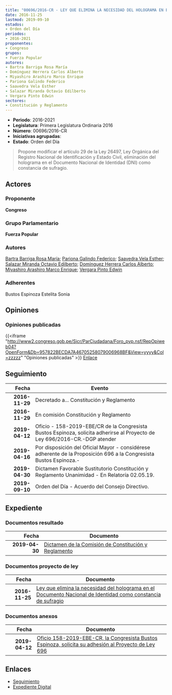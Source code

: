 ```yaml
---
title: "00696/2016-CR - LEY QUE ELIMINA LA NECESIDAD DEL HOLOGRAMA EN EL DOCUMENTO NACIONAL DE IDENTIDAD COMO CONSTANCIA DE SUFRAGIO"
date: 2016-11-25
lastmod: 2019-09-10
estados:
- Orden del Día
periodos:
- 2016-2021
proponentes:
- Congreso
grupos:
- Fuerza Popular
autores:
- Bartra Barriga Rosa María
- Domínguez Herrera Carlos Alberto
- Miyashiro Arashiro Marco Enrique
- Pariona Galindo Federico
- Saavedra Vela Esther
- Salazar Miranda Octavio Edilberto
- Vergara Pinto Edwin
sectores:
- Constitución y Reglamento
---
```

- **Periodo**: 2016-2021
- **Legislatura**: Primera Legislatura Ordinaria 2016
- **Número**: 00696/2016-CR
- **Iniciativas agrupadas**: 
- **Estado**: Orden del Día

> Propone modificar el artículo 29 de la Ley 26497, Ley Orgánica del Registro Nacional de Identificación y Estado Civil, eliminación del holograma en el Documento Nacional de Identidad (DNI) como constancia de sufragio.


## Actores

### Proponente

**Congreso**

### Grupo Parlamentario

**Fuerza Popular**

### Autores

[Bartra Barriga Rosa María](mailto:mailto:rbartra@congreso.gob.pe); [Pariona Galindo Federico](mailto:mailto:fpariona@congreso.gob.pe); [Saavedra Vela Esther](mailto:mailto:esaavedra@congreso.gob.pe); [Salazar Miranda Octavio Edilberto](mailto:mailto:osalazar@congreso.gob.pe); [Domínguez Herrera Carlos Alberto](mailto:mailto:cdominguez@congreso.gob.pe); [Miyashiro Arashiro Marco Enrique](mailto:mailto:mmiyashiro@congreso.gob.pe); [Vergara Pinto Edwin](mailto:mailto:evergara@congreso.gob.pe)

### Adherentes

Bustos Espinoza Estelita Sonia

## Opiniones

### Opiniones publicadas

{{<iframe "http://www2.congreso.gob.pe/Sicr/ParCiudadana/Foro_pvp.nsf/RepOpiweb04?OpenForm&Db=957822BECDA7A46705258079006968BF&View=yyyy&Col=zzzzz" "Opiniones publicadas" >}}
[Enlace](http://www2.congreso.gob.pe/Sicr/ParCiudadana/Foro_pvp.nsf/RepOpiweb04?OpenForm&Db=957822BECDA7A46705258079006968BF&View=yyyy&Col=zzzzz)


## Seguimiento

| Fecha | Evento |
|------:|--------|
| **2016-11-29** | Decretado a... Constitución y Reglamento |
| **2016-11-29** | En comisión Constitución y Reglamento |
| **2019-04-12** | Oficio - 158-2019-EBE/CR de la Congresista Bustos Espinoza, solicita adherirse al Proyecto de Ley 696/2016-CR.-DGP atender |
| **2019-04-16** | Por disposición del Oficial Mayor - considérese adherente de la Proposición 696 a la Congresista Bustos Espinoza.- |
| **2019-04-30** | Dictamen Favorable Sustitutorio Constitución y Reglamento Unanimidad - En Relatoría 02.05.19. |
| **2019-09-10** | Orden del Día - Acuerdo del Consejo Directivo. |

## Expediente

### Documentos resultado

| Fecha | Documento |
|------:|-----------|
| **2019-04-30** | [Dictamen de la Comisión de Constitución y Reglamento](http://www.leyes.congreso.gob.pe/Documentos/2016_2021/Dictamenes/Proyectos_de_Ley/00696DC04MAY20190430.pdf) |

### Documentos proyecto de ley

| Fecha | Documento |
|------:|-----------|
| **2016-11-25** | [Ley que elimina la necesidad del holograma en el Documento Nacional de Identidad como constancia de sufragio](http://www.leyes.congreso.gob.pe/Documentos/2016_2021/Proyectos_de_Ley_y_de_Resoluciones_Legislativas/PL0069620161125.pdf) |

### Documentos anexos

| Fecha | Documento |
|------:|-----------|
| **2019-04-12** | [Oficio 158-2019-EBE-CR, la Congresista Bustos Espinoza, solicita su adhesión al Proyecto de Ley 696](http://www.leyes.congreso.gob.pe/Documentos/2016_2021/Oficios/Oficialia_Mayor/OFICIO-818-2018-2019-ADP-D-CR.pdf) |

## Enlaces

- [Seguimiento](http://www2.congreso.gob.pe/Sicr/TraDocEstProc/CLProLey2016.nsf/f7fff46988ca05b1052578e100829cc7/8566608b9bf3c44905258077000c9960?OpenDocument)
- [Expediente Digital](http://www2.congreso.gob.pe/Sicr/TraDocEstProc/Expvirt_2011.nsf/visbusqptramdoc1621/00696?opendocument)


